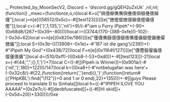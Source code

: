 _, Protected_by_MoonSecV2, Discord = 'discord.gg/gQEH2uZxUk'   ,nil,nil;(function() _msec=(function(e,o,n)local K=o["㒜㒚㒙㒞㒞㒜㒦㒟㒜㒡㒦㒟㒙㒝"];local j=n[e[((58512/0x5c)+-#[[test123]])]][e["㒣㒘㒠㒣㒚㒙㒟㒘㒤㒚㒘"]];local c=(-#{'}',1;135,'}','nil'}+9)/(-#"iam u Furry iPipeh"+(-90+(0x68d8/(267+(0x39+-80)))))local i=((3744/(170-(388-0xfe)))-102)-(-0x3d+62)local v=n[e[(0x820e/186)]][e["㒗㒝㒞㒡㒚㒚㒡㒟㒞㒗㒤㒡㒘㒤㒦㒛㒣㒢"]];local S=(0x3b-(((13908+-0x1e)+-#'187 ist die gang')/239))+(-#"iPipeh My God"+(0x438/72))local F=n[e[(0x1164f/127)]][e["㒝㒥㒡㒛㒢㒚㒠㒗㒟㒤"]]local d=(510/0xff)-(((0xb8-(-53+0xd0))+-#[[test123]])-21)local x=(-#{44;",";{},1,'}'}+7)local C=((-#[[iPipeh is Winner]]+(0x901a/(-#{'nil','}',180}+122)))/147)local k=((0xa8+(-#'notbelugafan was here'+(-0x32c8/(-#{22,(function()return{','}end)(),'}';(function()return#{('PHpKBL'):find("\112")}>0 and 1 or 0 end),22}+135))))+-#[[guys Please proceed to translate D to Sinhala]])local h=((-#"IPIPEH ILOVE YOU AAAAA"+(0x2e7c/(-#[[deobfuscated]]+((-#[[Hi skid]]+(-0x5d+20))+330))))/0xe
